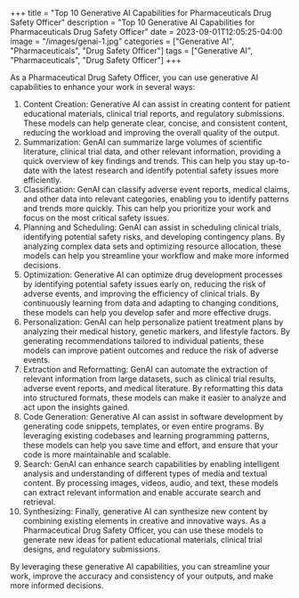 +++
title = "Top 10 Generative AI Capabilities for Pharmaceuticals Drug Safety Officer"
description = "Top 10 Generative AI Capabilities for Pharmaceuticals Drug Safety Officer"
date = 2023-09-01T12:05:25-04:00
image = "/images/genai-1.jpg"
categories = ["Generative AI", "Pharmaceuticals", "Drug Safety Officer"]
tags = ["Generative AI", "Pharmaceuticals", "Drug Safety Officer"]
+++

As a Pharmaceutical Drug Safety Officer, you can use generative AI capabilities to enhance your work in several ways:

1. Content Creation: Generative AI can assist in creating content for patient educational materials, clinical trial reports, and regulatory submissions. These models can help generate clear, concise, and consistent content, reducing the workload and improving the overall quality of the output.
2. Summarization: GenAI can summarize large volumes of scientific literature, clinical trial data, and other relevant information, providing a quick overview of key findings and trends. This can help you stay up-to-date with the latest research and identify potential safety issues more efficiently.
3. Classification: GenAI can classify adverse event reports, medical claims, and other data into relevant categories, enabling you to identify patterns and trends more quickly. This can help you prioritize your work and focus on the most critical safety issues.
4. Planning and Scheduling: GenAI can assist in scheduling clinical trials, identifying potential safety risks, and developing contingency plans. By analyzing complex data sets and optimizing resource allocation, these models can help you streamline your workflow and make more informed decisions.
5. Optimization: Generative AI can optimize drug development processes by identifying potential safety issues early on, reducing the risk of adverse events, and improving the efficiency of clinical trials. By continuously learning from data and adapting to changing conditions, these models can help you develop safer and more effective drugs.
6. Personalization: GenAI can help personalize patient treatment plans by analyzing their medical history, genetic markers, and lifestyle factors. By generating recommendations tailored to individual patients, these models can improve patient outcomes and reduce the risk of adverse events.
7. Extraction and Reformatting: GenAI can automate the extraction of relevant information from large datasets, such as clinical trial results, adverse event reports, and medical literature. By reformatting this data into structured formats, these models can make it easier to analyze and act upon the insights gained.
8. Code Generation: Generative AI can assist in software development by generating code snippets, templates, or even entire programs. By leveraging existing codebases and learning programming patterns, these models can help you save time and effort, and ensure that your code is more maintainable and scalable.
9. Search: GenAI can enhance search capabilities by enabling intelligent analysis and understanding of different types of media and textual content. By processing images, videos, audio, and text, these models can extract relevant information and enable accurate search and retrieval.
10. Synthesizing: Finally, generative AI can synthesize new content by combining existing elements in creative and innovative ways. As a Pharmaceutical Drug Safety Officer, you can use these models to generate new ideas for patient educational materials, clinical trial designs, and regulatory submissions.

By leveraging these generative AI capabilities, you can streamline your work, improve the accuracy and consistency of your outputs, and make more informed decisions.